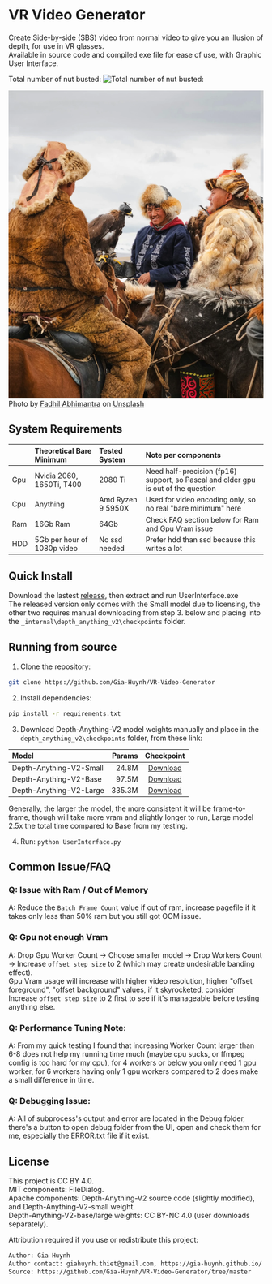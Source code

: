 # VR Video Generator
Create Side-by-side (SBS) video from normal video to give you an illusion of depth, for use in VR glasses.  
Available in source code and compiled exe file for ease of use, with Graphic User Interface.
  
Total number of nut busted:  ![Total number of nut busted: ](https://img.shields.io/github/stars/Gia-Huynh/VR-Video-Generator)  
  
![Left and Right alternating](GithubResources/ezgif.com-webp-maker.webp "Demo gif with left and right eye image alternating")
Photo by [Fadhil Abhimantra](https://unsplash.com/@fabhimantra?utm_source=unsplash&utm_medium=referral&utm_content=creditCopyText) on [Unsplash](https://unsplash.com/photos/eagle-hunters-in-traditional-attire-converse-on-horseback-vV3ovPQAlmc?utm_source=unsplash&utm_medium=referral&utm_content=creditCopyText)
      
## System Requirements

| 			 | Theoretical Bare Minimum   | Tested System 	| Note per components |
|:---------|:-----------------------|:-------------|:------------------|
| Gpu 		 | Nvidia 2060, 1650Ti, T400  | 2080 Ti		 	| Need half-precision (fp16) support, so Pascal and older gpu is out of the question|
| Cpu 		 | Anything 				  | Amd Ryzen 9 5950X| Used for video encoding only, so no real "bare minimum" here|
| Ram 		 | 16Gb Ram 				  | 64Gb 		 	| Check FAQ section below for Ram and Gpu Vram issue  |
| HDD		 | 5Gb per hour of 1080p video| No ssd needed   | Prefer hdd than ssd because this writes a lot  |

## Quick Install 
Download the lastest [release](https://github.com/Gia-Huynh/VR-Video-Generator/releases), then extract and run UserInterface.exe  
The released version only comes with the Small model due to licensing, the other two requires manual downloading from step 3. below and placing into the ```_internal\depth_anything_v2\checkpoints``` folder.  
## Running from source
1. Clone the repository:
```bash
git clone https://github.com/Gia-Huynh/VR-Video-Generator
```
2. Install dependencies:
```bash
pip install -r requirements.txt
```
3. Download Depth-Anything-V2 model weights manually and place in the ```depth_anything_v2\checkpoints``` folder, from these link:

| Model | Params | Checkpoint |
|:-|-:|:-:|
| Depth-Anything-V2-Small | 24.8M | [Download](https://huggingface.co/depth-anything/Depth-Anything-V2-Small/resolve/main/depth_anything_v2_vits.pth?download=true) |
| Depth-Anything-V2-Base | 97.5M | [Download](https://huggingface.co/depth-anything/Depth-Anything-V2-Base/resolve/main/depth_anything_v2_vitb.pth?download=true) |
| Depth-Anything-V2-Large | 335.3M | [Download](https://huggingface.co/depth-anything/Depth-Anything-V2-Large/resolve/main/depth_anything_v2_vitl.pth?download=true) |

Generally, the larger the model, the more consistent it will be frame-to-frame, though will take more vram and slightly longer to run, Large model 2.5x the total time compared to Base from my testing.  

4. Run: ```python UserInterface.py```

## Common Issue/FAQ
### Q: Issue with Ram / Out of Memory
A: Reduce the ```Batch Frame Count``` value if out of ram, increase pagefile if it takes only less than 50% ram but you still got OOM issue.
### Q: Gpu not enough Vram
A: Drop Gpu Worker Count -> Choose smaller model -> Drop Workers Count -> Increase ```offset step size``` to 2 (which may create undesirable banding effect).  
Gpu Vram usage will increase with higher video resolution, higher "offset foreground", "offset background" values, if it skyrocketed, consider Increase ```offset step size``` to 2 first to see if it's manageable before testing anything else.  
### Q: Performance Tuning Note:
A: From my quick testing I found that increasing Worker Count larger than 6-8 does not help my running time much (maybe cpu sucks, or ffmpeg config is too hard for my cpu), for 4 workers or below you only need 1 gpu worker, for 6 workers having only 1 gpu workers compared to 2 does make a small difference in time.
### Q: Debugging Issue:
A: All of subprocess's output and error are located in the Debug folder, there's a button to open debug folder from the UI, open and check them for me, especially the ERROR.txt file if it exist.
## License
This project is CC BY 4.0.  
MIT components: FileDialog.  
Apache components: Depth-Anything-V2 source code (slightly modified), and Depth-Anything-V2-small weight.  
Depth-Anything-V2-base/large weights: CC BY-NC 4.0 (user downloads separately).

Attribution required if you use or redistribute this project:
```
Author: Gia Huynh
Author contact: giahuynh.thiet@gmail.com, https://gia-huynh.github.io/
Source: https://github.com/Gia-Huynh/VR-Video-Generator/tree/master
```

